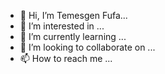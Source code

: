 - 👋 Hi, I’m Temesgen Fufa...
- 👀 I’m interested in ...
- 🌱 I’m currently learning ...
- 💞️ I’m looking to collaborate on ...
- 📫 How to reach me ...

<!---
fufat/fufat is a ✨ special ✨ repository because its `README.md` (this file) appears on your GitHub profile.
You can click the Preview link to take a look at your changes.
--->
